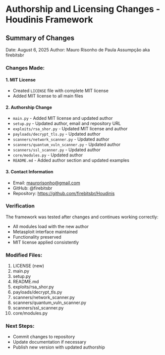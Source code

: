 # Authorship and Licensing Changes - Houdinis Framework

## Summary of Changes

Date: August 6, 2025
Author: Mauro Risonho de Paula Assumpção aka firebitsbr

### Changes Made:

#### 1. MIT License
-  Created `LICENSE` file with complete MIT license
-  Added MIT license to all main files

#### 2. Authorship Change
-  `main.py` - Added MIT license and updated author
-  `setup.py` - Updated author, email and repository URL
-  `exploits/rsa_shor.py` - Updated MIT license and author
-  `payloads/decrypt_tls.py` - Updated author
-  `scanners/network_scanner.py` - Updated author
-  `scanners/quantum_vuln_scanner.py` - Updated author
-  `scanners/ssl_scanner.py` - Updated author
-  `core/modules.py` - Updated author
-  `README.md` - Added author section and updated examples

#### 3. Contact Information
-  Email: maurorisonho@gmail.com
-  GitHub: @firebitsbr
-  Repository: https://github.com/firebitsbr/Houdinis

### Verification

The framework was tested after changes and continues working correctly:
-  All modules load with the new author
-  Metasploit interface maintained
-  Functionality preserved
-  MIT license applied consistently

### Modified Files:
1. LICENSE (new)
2. main.py
3. setup.py
4. README.md
5. exploits/rsa_shor.py
6. payloads/decrypt_tls.py
7. scanners/network_scanner.py
8. scanners/quantum_vuln_scanner.py
9. scanners/ssl_scanner.py
10. core/modules.py

### Next Steps:
- Commit changes to repository
- Update documentation if necessary
- Publish new version with updated authorship
